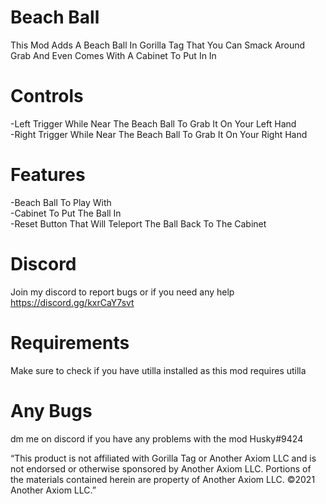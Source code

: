 # Beach Ball

This Mod Adds A Beach Ball In Gorilla Tag That You Can Smack Around Grab And Even Comes With A Cabinet To Put In In
# Controls

-Left Trigger While Near The Beach Ball To Grab It On Your Left Hand           
-Right Trigger While Near The Beach Ball To Grab It On Your Right Hand                   

# Features 
-Beach Ball To Play With          
-Cabinet To Put The Ball In         
-Reset Button That Will Teleport The Ball Back To The Cabinet 

# Discord
Join my discord to report bugs or if you need any help
https://discord.gg/kxrCaY7svt

# Requirements
Make sure to check if you have utilla installed as this mod requires utilla      

# Any Bugs
dm me on discord if you have any problems with the mod Husky#9424

“This product is not affiliated with Gorilla Tag or Another Axiom LLC and is not endorsed or otherwise sponsored by Another Axiom LLC. Portions of the materials contained herein are property of Another Axiom LLC. ©2021 Another Axiom LLC.”

